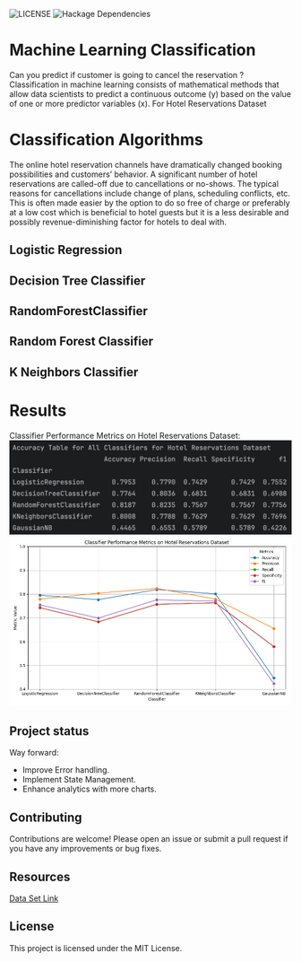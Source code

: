 ![LICENSE](https://img.shields.io/badge/license-MIT-blue.svg)
![Hackage Dependencies](https://img.shields.io/hackage-deps/v/:packageName)
# Machine Learning Classification
Can you predict if customer is going to cancel the reservation ?
Classification in machine learning consists of mathematical methods that allow data scientists to predict a continuous outcome (y) based on the value of one or more predictor variables (x).
For Hotel Reservations Dataset
# Classification Algorithms
The online hotel reservation channels have dramatically changed booking possibilities and customers’ behavior. A significant number of hotel reservations are called-off due to cancellations or no-shows. The typical reasons for cancellations include change of plans, scheduling conflicts, etc. This is often made easier by the option to do so free of charge or preferably at a low cost which is beneficial to hotel guests but it is a less desirable and possibly revenue-diminishing factor for hotels to deal with.
## Logistic Regression

## Decision Tree Classifier

## RandomForestClassifier

## Random Forest Classifier

## K Neighbors Classifier

# Results
Classifier Performance Metrics on Hotel Reservations Dataset:
![Classifier Performance Metrics Table](./img/Table_1.png)
![Classifier Performance Metrics Figure](./img/Figure_1.png)
## Project status
Way forward:
- Improve Error handling.
- Implement State Management.
- Enhance analytics with more charts.
## Contributing
Contributions are welcome! Please open an issue or submit a pull request if you have any improvements or bug fixes.
## Resources
[Data Set Link](https://www.kaggle.com/datasets/ahsan81/hotel-reservations-classification-dataset)
## License
This project is licensed under the MIT License.